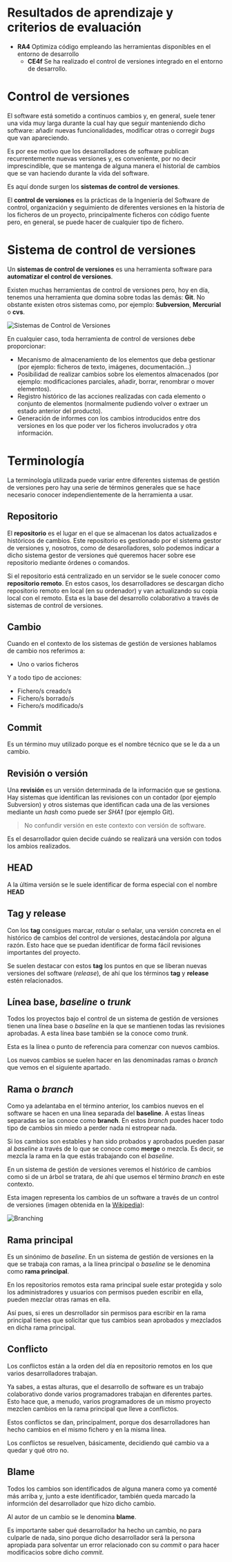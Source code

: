 # Resultados de aprendizaje y criterios de evaluación

- **RA4** Optimiza código empleando las herramientas disponibles en el entorno de desarrollo
  - **CE4f** Se ha realizado el control de versiones integrado en el entorno de desarrollo.

# Control de versiones

El software está sometido a continuos cambios y, en general, suele tener una vida muy larga durante la cual hay que seguir manteniendo dicho software: añadir nuevas funcionalidades, modificar otras o corregir *bugs* que van apareciendo.

Es por ese motivo que los desarrolladores de software publican recurrentemente nuevas versiones y, es conveniente, por no decir imprescindible, que se mantenga de alguna manera el historial de cambios que se van haciendo durante la vida del software.

Es aquí donde surgen los **sistemas de control de versiones**.

El **control de versiones** es la prácticas de la Ingeniería del Software de control, organización y seguimiento de diferentes versiones en la historia de los ficheros de un proyecto, principalmente ficheros con código fuente pero, en general, se puede hacer de cualquier tipo de fichero.

# Sistema de control de versiones

Un **sistemas de control de versiones** es una herramienta software para **automatizar el control de versiones**.

Existen muchas herramientas de control de versiones pero, hoy en día, tenemos una herramienta que domina sobre todas las demás: **Git**. No obstante existen otros sistemas como, por ejemplo: **Subversion**, **Mercurial** o **cvs**.

![Sistemas de Control de Versiones](./img/sistemas_control_versiones.png)

En cualquier caso, toda herramienta de control de versiones debe proporcionar:

- Mecanismo de almacenamiento de los elementos que deba gestionar (por ejemplo: ficheros de texto, imágenes, documentación...)
- Posibilidad de realizar cambios sobre los elementos almacenados (por ejemplo: modificaciones parciales, añadir, borrar, renombrar o mover elementos).
- Registro histórico de las acciones realizadas con cada elemento o conjunto de elementos (normalmente pudiendo volver o extraer un estado anterior del producto).
- Generación de informes con los cambios introducidos entre dos versiones en los que poder ver los ficheros involucrados y otra información.

# Terminología

La terminología utilizada puede variar entre diferentes sistemas de gestión de versiones pero hay una serie de términos generales que se hace necesario conocer independientemente de la herramienta a usar.

## Repositorio

El **repositorio** es el lugar en el que se almacenan los datos actualizados e históricos de cambios. Este repositorio es gestionado por el sistema gestor de versiones y, nosotros, como de desarolladores, solo podemos indicar a dicho sistema gestor de versiones qué queremos hacer sobre ese repositorio mediante órdenes o comandos.

Si el repositorio está centralizado en un servidor se le suele conocer como **repositorio remoto**. En estos casos, los desarrolladores se descargan dicho repositorio remoto en local (en su ordenador) y van actualizando su copia local con el remoto. Esta es la base del desarrollo colaborativo a través de sistemas de control de versiones.

## Cambio

Cuando en el contexto de los sistemas de gestión de versiones hablamos de cambio nos referimos a:

- Uno o varios ficheros

Y a todo tipo de acciones:

- Fichero/s creado/s
- Fichero/s borrado/s
- Fichero/s modificado/s

## Commit

Es un término muy utilizado porque es el nombre técnico que se le da a un cambio.

## Revisión o versión

Una **revisión** es un versión determinada de la información que se gestiona. Hay sistemas que identifican las revisiones con un contador (por ejemplo Subversion) y otros sistemas que identifican cada una de las versiones mediante un *hash* como puede ser *SHA1* (por ejemplo Git).

> No confundir versión en este contexto con versión de software.

Es el desarrollador quien decide cuándo se realizará una versión con todos los ambios realizados.

## HEAD

A la última versión se le suele identificar de forma especial con el nombre **HEAD**

## Tag y release

Con los **tag** consigues marcar, rotular o señalar, una versión concreta en el histórico de cambios del control de versiones, destacándola por alguna razón. Esto hace que se puedan identificar de forma fácil revisiones importantes del proyecto.

Se suelen destacar con estos **tag** los puntos en que se liberan nuevas versiones del software (*release*), de ahí que los términos **tag** y **release** estén relacionados.

## Línea base, *baseline* o *trunk*

Todos los proyectos bajo el control de un sistema de gestión de versiones tienen una línea base o *baseline* en la que se mantienen todas las revisiones aprobadas. A esta línea base también se la conoce como *trunk*.

Esta es la línea o punto de referencia para comenzar con nuevos cambios.

Los nuevos cambios se suelen hacer en las denominadas ramas o *branch* que vemos en el siguiente apartado.

## Rama o *branch*

Como ya adelantaba en el término anterior, los cambios nuevos en el software se hacen en una línea separada del **baseline**. A estas líneas separadas se las conoce como **branch**. En estos *branch* puedes hacer todo tipo de cambios sin miedo a perder nada ni estropear nada.

Si los cambios son estables y han sido probados y aprobados pueden pasar al *baseline* a través de lo que se conoce como **merge** o mezcla. Es decir, se mezcla la rama en la que estás trabajando con el *baseline*.

En un sistema de gestión de versiones veremos el histórico de cambios como si de un árbol se tratara, de ahí que usemos el término *branch* en este contexto.

Esta imagen representa los cambios de un software a través de un control de versiones (imagen obtenida en la [Wikipedia](https://en.wikipedia.org/wiki/File:Revision_controlled_project_visualization-2010-24-02.svg)):

![Branching](./img/branching.png)

## Rama principal

Es un sinónimo de *baseline*. En un sistema de gestión de versiones en la que se trabaja con ramas, a la línea principal o *baseline* se le denomina como **rama principal**.

En los repositorios remotos esta rama principal suele estar protegida y solo los administradores y usuarios con permisos pueden escribir en ella, pueden mezclar otras ramas en ella.

Así pues, si eres un desrrollador sin permisos para escribir en la rama principal tienes que solicitar que tus cambios sean aprobados y mezclados en dicha rama principal.

## Conflicto

Los conflictos están a la orden del día en repositorio remotos en los que varios desarrolladores trabajan.

Ya sabes, a estas alturas, que el desarrollo de software es un trabajo colaborativo donde varios programadores trabajan en diferentes partes. Esto hace que, a menudo, varios programadores de un mismo proyecto mezclen cambios en la rama principal que lleve a conflictos.

Estos conflictos se dan, principalment, porque dos desarrolladores han hecho cambios en el mismo fichero y en la misma línea.

Los conflictos se resuelven, básicamente, decidiendo qué cambio va a quedar y qué otro no.

## Blame

Todos los cambios son identificados de alguna manera como ya comenté más arriba y, junto a este identificador, también queda marcado la informción del desarrollador que hizo dicho cambio.

Al autor de un cambio se le denomina **blame**.

Es importante saber qué desarrollador ha hecho un cambio, no para culparle de nada, sino porque dicho desarrollador será la persona apropiada para solventar un error relacionado con su *commit* o para hacer modificacios sobre dicho *commit*.